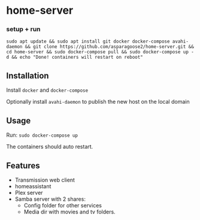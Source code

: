 # home-server

### setup + run 
```
sudo apt update && sudo apt install git docker docker-compose avahi-daemon && git clone https://github.com/asparagoose2/home-server.git && cd home-server && sudo docker-compose pull && sudo docker-compose up -d && echo "Done! containers will restart on reboot"
```

## Installation
Install `docker` and `docker-compose`

Optionally install `avahi-daemon` to publish the new host on the local domain

## Usage
Run: `sudo docker-compose up`

The containers should auto restart.

## Features
* Transmission web client
* homeassistant
* Plex server
* Samba server with 2 shares:
    * Config folder for other services
    * Media dir with movies and tv folders.
